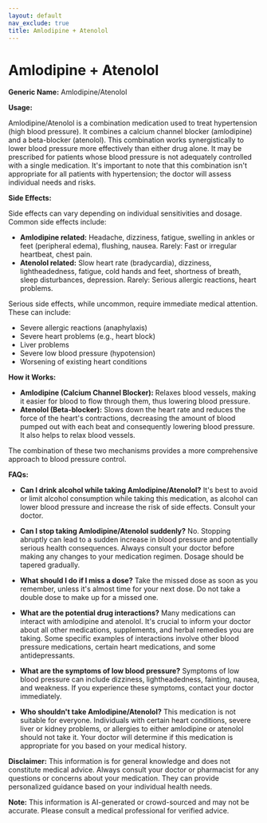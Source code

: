 ```yaml
---
layout: default
nav_exclude: true
title: Amlodipine + Atenolol
---
```


# Amlodipine + Atenolol

**Generic Name:** Amlodipine/Atenolol

**Usage:**

Amlodipine/Atenolol is a combination medication used to treat hypertension (high blood pressure).  It combines a calcium channel blocker (amlodipine) and a beta-blocker (atenolol).  This combination works synergistically to lower blood pressure more effectively than either drug alone.  It may be prescribed for patients whose blood pressure is not adequately controlled with a single medication.  It's important to note that this combination isn't appropriate for all patients with hypertension; the doctor will assess individual needs and risks.

**Side Effects:**

Side effects can vary depending on individual sensitivities and dosage.  Common side effects include:

* **Amlodipine related:**  Headache, dizziness, fatigue, swelling in ankles or feet (peripheral edema), flushing, nausea.  Rarely:  Fast or irregular heartbeat, chest pain.
* **Atenolol related:**  Slow heart rate (bradycardia), dizziness, lightheadedness, fatigue, cold hands and feet, shortness of breath, sleep disturbances, depression.  Rarely:  Serious allergic reactions, heart problems.

Serious side effects, while uncommon, require immediate medical attention.  These can include:

* Severe allergic reactions (anaphylaxis)
* Severe heart problems (e.g., heart block)
* Liver problems
* Severe low blood pressure (hypotension)
* Worsening of existing heart conditions


**How it Works:**

* **Amlodipine (Calcium Channel Blocker):** Relaxes blood vessels, making it easier for blood to flow through them, thus lowering blood pressure.
* **Atenolol (Beta-blocker):** Slows down the heart rate and reduces the force of the heart's contractions, decreasing the amount of blood pumped out with each beat and consequently lowering blood pressure.  It also helps to relax blood vessels.

The combination of these two mechanisms provides a more comprehensive approach to blood pressure control.


**FAQs:**

* **Can I drink alcohol while taking Amlodipine/Atenolol?**  It's best to avoid or limit alcohol consumption while taking this medication, as alcohol can lower blood pressure and increase the risk of side effects.  Consult your doctor.

* **Can I stop taking Amlodipine/Atenolol suddenly?** No.  Stopping abruptly can lead to a sudden increase in blood pressure and potentially serious health consequences.  Always consult your doctor before making any changes to your medication regimen.  Dosage should be tapered gradually.

* **What should I do if I miss a dose?** Take the missed dose as soon as you remember, unless it's almost time for your next dose. Do not take a double dose to make up for a missed one.

* **What are the potential drug interactions?**  Many medications can interact with amlodipine and atenolol.  It's crucial to inform your doctor about all other medications, supplements, and herbal remedies you are taking.  Some specific examples of interactions involve other blood pressure medications, certain heart medications, and some antidepressants.

* **What are the symptoms of low blood pressure?**  Symptoms of low blood pressure can include dizziness, lightheadedness, fainting, nausea, and weakness.  If you experience these symptoms, contact your doctor immediately.

* **Who shouldn't take Amlodipine/Atenolol?**  This medication is not suitable for everyone. Individuals with certain heart conditions, severe liver or kidney problems, or allergies to either amlodipine or atenolol should not take it.  Your doctor will determine if this medication is appropriate for you based on your medical history.

**Disclaimer:** This information is for general knowledge and does not constitute medical advice.  Always consult your doctor or pharmacist for any questions or concerns about your medication.  They can provide personalized guidance based on your individual health needs.


**Note:** This information is AI-generated or crowd-sourced and may not be accurate. Please consult a medical professional for verified advice.